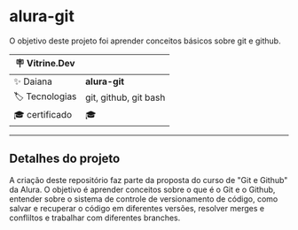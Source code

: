 # alura-git

O objetivo deste projeto foi aprender conceitos básicos sobre git e github.

| :placard: Vitrine.Dev |     |
| -------------  | --- |
| :sparkles: Daiana        | **alura-git**
| :label: Tecnologias | git, github, git bash
| :mortar_board: certificado     | 🎓

---

## Detalhes do projeto

A criação deste repositório faz parte da proposta do curso de "Git e Github" da Alura. O objetivo é aprender conceitos sobre o que é o Git e o Github, entender sobre o sistema de controle de versionamento de código, como salvar e recuperar o código em diferentes versões, resolver merges e confliltos e trabalhar com diferentes branches.
